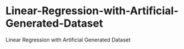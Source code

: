 # Linear-Regression-with-Artificial-Generated-Dataset
Linear Regression with Artificial Generated Dataset
